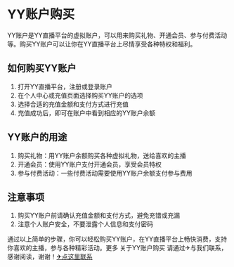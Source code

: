# YY账户购买

YY账户是YY直播平台的虚拟账户，可以用来购买礼物、开通会员、参与付费活动等。购买YY账户可以让你在YY直播平台上尽情享受各种特权和福利。

## 如何购买YY账户

1. 打开YY直播平台，注册或登录账户
2. 在个人中心或充值页面选择购买YY账户的选项
3. 选择合适的充值金额和支付方式进行充值
4. 充值成功后，即可在账户中看到相应的YY账户余额

## YY账户的用途

1. 购买礼物：用YY账户余额购买各种虚拟礼物，送给喜欢的主播
2. 开通会员：使用YY账户支付开通会员，享受会员特权
3. 参与付费活动：一些付费活动需要使用YY账户余额支付参与费用

## 注意事项

1. 购买YY账户前请确认充值金额和支付方式，避免充错或充漏
2. 注意个人账户安全，不要泄露个人信息和支付密码

通过以上简单的步骤，你可以轻松购买YY账户，在YY直播平台上畅快消费，支持你喜欢的主播，参与各种精彩活动。更多 关于YY账户购买 请通过✈与我们联系，感谢阅读，谢谢！[✈点这里联系](https://d.k02.cc)